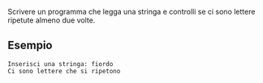 Scrivere un programma che legga una stringa e controlli se ci sono lettere ripetute almeno due volte.

## Esempio

```plaintext
Inserisci una stringa: fiordo
Ci sono lettere che si ripetono
```
